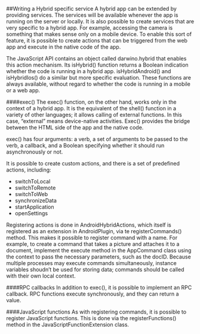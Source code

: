 ##Writing a Hybrid specific service
A hybrid app can be extended by providing services. The services will be available whenever the app is running on the server or locally. It is also possible to create services that are very specific to a hybrid app. For example, accessing the camera is something that makes sense only on a mobile device. To enable this sort of feature, it is possible to create actions that can be triggered from the web app and execute in the native code of the app. 

The JavaScript API contains an object called darwino.hybrid that enables this action mechanism. Its isHybrid() function returns a Boolean indication whether the code is running in a hybrid app. isHybridAndroid() and isHybridIos() do a similar but more specific evaluation. These functions are always available, without regard to whether the code is running in a mobile or a web app.
	
####exec()
The exec() function, on the other hand, works only in the context of a hybrid app. It is the equivalent of the shell() function in a variety of other languages; it allows calling of external functions. In this case, “external” means device-native activities. Exec() provides the bridge between the HTML side of the app and the native code.

exec() has four arguments: a verb, a set of arguments to be passed to the verb, a callback, and a Boolean specifying whether it should run asynchronously or not.

It is possible to create custom actions, and there is a set of predefined actions, including:
-	switchToLocal
-	switchToRemote
-	switchToWeb
-	synchronizeData
-	startApplication
-	openSettings

Registering actions is done in AndroidHybridActions, which itself is registered as an extension in AndroidPlugin, via te registerCommands() method. This makes it possible to register command with a name. For example, to create a command that takes a picture and attaches it to a document, implement the execute method in the AppCommand class using the context to pass the necessary parameters, such as the docID. Because multiple processes may execute commands simultaneously, instance variables shoudn’t be used for storing data; commands should be called with their own local context.

####RPC callbacks
In addition to exec(), it is possible to implement an RPC callback. RPC functions execute synchronously, and they can return a value.

####JavaScript functions
As with registering commands, it is possible to register JavaScript functions. This is done via the registerFunctions() method in the JavaScriptFunctionExtension class.

